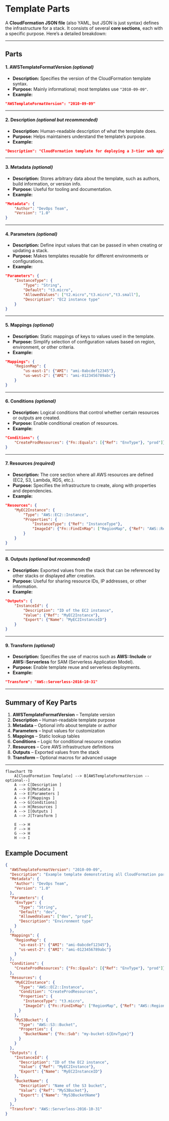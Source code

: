 # Template Parts

A **CloudFormation JSON file** (also YAML, but JSON is just syntax) defines the infrastructure for a stack. It consists of several **core sections**, each with a specific purpose. Here’s a detailed breakdown:

***

## Parts

#### 1. **AWSTemplateFormatVersion** _(optional)_

* **Description:** Specifies the version of the CloudFormation template syntax.
* **Purpose:** Mainly informational; most templates use `"2010-09-09"`.
* **Example:**

```json
"AWSTemplateFormatVersion": "2010-09-09"
```

***

#### 2. **Description** _(optional but recommended)_

* **Description:** Human-readable description of what the template does.
* **Purpose:** Helps maintainers understand the template’s purpose.
* **Example:**

```json
"Description": "CloudFormation template for deploying a 3-tier web application."
```

***

#### 3. **Metadata** _(optional)_

* **Description:** Stores arbitrary data about the template, such as authors, build information, or version info.
* **Purpose:** Useful for tooling and documentation.
* **Example:**

```json
"Metadata": {
    "Author": "DevOps Team",
    "Version": "1.0"
}
```

***

#### 4. **Parameters** _(optional)_

* **Description:** Define input values that can be passed in when creating or updating a stack.
* **Purpose:** Makes templates reusable for different environments or configurations.
* **Example:**

```json
"Parameters": {
    "InstanceType": {
        "Type": "String",
        "Default": "t3.micro",
        "AllowedValues": ["t2.micro","t3.micro","t3.small"],
        "Description": "EC2 instance type"
    }
}
```

***

#### 5. **Mappings** _(optional)_

* **Description:** Static mappings of keys to values used in the template.
* **Purpose:** Simplify selection of configuration values based on region, environment, or other criteria.
* **Example:**

```json
"Mappings": {
    "RegionMap": {
        "us-east-1": {"AMI": "ami-0abcdef12345"},
        "us-west-2": {"AMI": "ami-0123456789abc"}
    }
}
```

***

#### 6. **Conditions** _(optional)_

* **Description:** Logical conditions that control whether certain resources or outputs are created.
* **Purpose:** Enable conditional creation of resources.
* **Example:**

```json
"Conditions": {
    "CreateProdResources": {"Fn::Equals": [{"Ref": "EnvType"}, "prod"]}
}
```

***

#### 7. **Resources** _(required)_

* **Description:** The core section where all AWS resources are defined (EC2, S3, Lambda, RDS, etc.).
* **Purpose:** Specifies the infrastructure to create, along with properties and dependencies.
* **Example:**

```json
"Resources": {
    "MyEC2Instance": {
        "Type": "AWS::EC2::Instance",
        "Properties": {
            "InstanceType": {"Ref": "InstanceType"},
            "ImageId": {"Fn::FindInMap": ["RegionMap", {"Ref": "AWS::Region"}, "AMI"]}
        }
    }
}
```

***

#### 8. **Outputs** _(optional but recommended)_

* **Description:** Exported values from the stack that can be referenced by other stacks or displayed after creation.
* **Purpose:** Useful for sharing resource IDs, IP addresses, or other information.
* **Example:**

```json
"Outputs": {
    "InstanceId": {
        "Description": "ID of the EC2 instance",
        "Value": {"Ref": "MyEC2Instance"},
        "Export": {"Name": "MyEC2InstanceID"}
    }
}
```

***

#### 9. **Transform** _(optional)_

* **Description:** Specifies the use of macros such as **AWS::Include** or **AWS::Serverless** for SAM (Serverless Application Model).
* **Purpose:** Enable template reuse and serverless deployments.
* **Example:**

```json
"Transform": "AWS::Serverless-2016-10-31"
```

***

## Summary of Key Parts

1. **AWSTemplateFormatVersion** – Template version
2. **Description** – Human-readable template purpose
3. **Metadata** – Optional info about template or author
4. **Parameters** – Input values for customization
5. **Mappings** – Static lookup tables
6. **Conditions** – Logic for conditional resource creation
7. **Resources** – Core AWS infrastructure definitions
8. **Outputs** – Exported values from the stack
9. **Transform** – Optional macros for advanced usage

***

```mermaid
flowchart TD
    A[CloudFormation Template] --> B[AWSTemplateFormatVersion --optional--]
    A --> C[Description ]
    A --> D[Metadata ]
    A --> E[Parameters ]
    A --> F[Mappings ]
    A --> G[Conditions]
    A --> H[Resources ]
    A --> I[Outputs ]
    A --> J[Transform ]

    E --> H
    F --> H
    G --> H
    H --> I

```

## Example Document

```json
{
  "AWSTemplateFormatVersion": "2010-09-09",
  "Description": "Example template demonstrating all CloudFormation parts",
  "Metadata": {
    "Author": "DevOps Team",
    "Version": "1.0"
  },
  "Parameters": {
    "EnvType": {
      "Type": "String",
      "Default": "dev",
      "AllowedValues": ["dev", "prod"],
      "Description": "Environment type"
    }
  },
  "Mappings": {
    "RegionMap": {
      "us-east-1": {"AMI": "ami-0abcdef12345"},
      "us-west-2": {"AMI": "ami-0123456789abc"}
    }
  },
  "Conditions": {
    "CreateProdResources": {"Fn::Equals": [{"Ref": "EnvType"}, "prod"]}
  },
  "Resources": {
    "MyEC2Instance": {
      "Type": "AWS::EC2::Instance",
      "Condition": "CreateProdResources",
      "Properties": {
        "InstanceType": "t3.micro",
        "ImageId": {"Fn::FindInMap": ["RegionMap", {"Ref": "AWS::Region"}, "AMI"]}
      }
    },
    "MyS3Bucket": {
      "Type": "AWS::S3::Bucket",
      "Properties": {
        "BucketName": {"Fn::Sub": "my-bucket-${EnvType}"}
      }
    }
  },
  "Outputs": {
    "InstanceId": {
      "Description": "ID of the EC2 instance",
      "Value": {"Ref": "MyEC2Instance"},
      "Export": {"Name": "MyEC2InstanceID"}
    },
    "BucketName": {
      "Description": "Name of the S3 bucket",
      "Value": {"Ref": "MyS3Bucket"},
      "Export": {"Name": "MyS3BucketName"}
    }
  },
  "Transform": "AWS::Serverless-2016-10-31"
}

```
